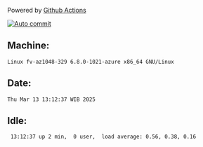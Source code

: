 Powered by [Github Actions](https://github.com/features/actions)

[![Auto commit](https://github.com/hiage/workstation/workflows/Auto%20commit/badge.svg)](https://github.com/hiage/workstation/actions?query=workflow%3A%22Auto+commit%22)

## Machine:
```
Linux fv-az1048-329 6.8.0-1021-azure x86_64 GNU/Linux
```
## Date:
```
Thu Mar 13 13:12:37 WIB 2025
```
## Idle:
```
 13:12:37 up 2 min,  0 user,  load average: 0.56, 0.38, 0.16
```
